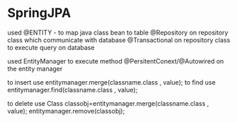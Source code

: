 # SpringJPA


used @ENTITY - to map java class bean to table
@Repository on repository class which communicate with database
@Transactional on repository class to execute query on database

used EntityManager to execute method
@PersitentConext/@Autowired on the entity manager

to insert use entitymanager.merge(classname.class , value);
to find use entitymanager.find(classname.class , value);

to delete  use 
Class classobj=entitymanager.merge(classname.class , value);
entitymanager.remove(classobj);

